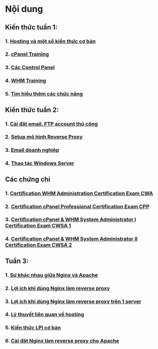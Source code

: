 # Nội dung

## Kiến thức tuần 1:
### 1. [Hosting và một số kiến thức cơ bản](https://github.com/TrungTran0/TrainingVietnix/blob/main/Tu%E1%BA%A7n%201/Hosting%20v%C3%A0%20m%E1%BB%99t%20s%E1%BB%91%20ki%E1%BA%BFn%20th%E1%BB%A9c%20c%C6%A1%20b%E1%BA%A3n.md)
### 2. [cPanel Training](https://github.com/TrungTran0/TrainingVietnix/blob/main/Tu%E1%BA%A7n%201/cPanel_Training.md)
### 3. [Các Control Panel](https://github.com/TrungTran0/TrainingVietnix/blob/main/Tu%E1%BA%A7n%201/Control%20Panel.md)
### 4. [WHM Training](https://github.com/TrungTran0/TrainingVietnix/blob/main/Tu%E1%BA%A7n%201/WHM_training.md)
### 5. [Tìm hiểu thêm các chức năng](https://github.com/TrungTran0/TrainingVietnix/blob/main/Tu%E1%BA%A7n%201/T%C3%ACm%20hi%E1%BB%83u%20th%C3%AAm.md)
## Kiến thức tuần 2:
### 1. [Cài đặt email, FTP account thủ công](https://github.com/TrungTran0/TrainingVietnix/blob/main/Tu%E1%BA%A7n%202/C%C3%A0i%20%C4%91%E1%BA%B7t%20email%2C%20FTP%20account%20th%E1%BB%A7%20c%C3%B4ng.md)
### 2. [Setup mô hình Reverse Proxy](https://github.com/TrungTran0/TrainingVietnix/blob/main/Tu%E1%BA%A7n%202/Setup%20m%C3%B4%20h%C3%ACnh%20Reverse%20Proxy.md)
### 3. [Email doanh nghiệp](https://github.com/TrungTran0/TrainingVietnix/blob/main/Tu%E1%BA%A7n%202/Email%20doanh%20nghi%E1%BB%87p.md)
### 4. [Thao tác Windows Server](https://github.com/TrungTran0/TrainingVietnix/blob/main/Tu%E1%BA%A7n%202/Thao%20t%C3%A1c%20Windows%20Server.md)
## Các chứng chỉ
### 1. [Certification WHM Administration Certification Exam CWA](https://github.com/TrungTran0/TrainingVietnix/blob/main/Tu%E1%BA%A7n%201/Cert/certification-WHM-Administration-Certification-Exam-CWA-trungnormie.pdf)
### 2. [Certification cPanel Professional Certification Exam CPP](https://github.com/TrungTran0/TrainingVietnix/blob/main/Tu%E1%BA%A7n%201/Cert/certification-cPanel-Professional-Certification-Exam-CPP-trungnormie.pdf)
### 3. [Certification cPanel & WHM System Administrator I Certification Exam CWSA 1](https://github.com/TrungTran0/TrainingVietnix/blob/main/Tu%E1%BA%A7n%201/Cert/certification-cPanel-%26-WHM-System-Administrator-I-Certification-Exam-CWSA-1-trungnormie.pdf)
### 4. [Certification cPanel & WHM System Administrator II Certification Exam CWSA 2](https://github.com/TrungTran0/TrainingVietnix/blob/main/Tu%E1%BA%A7n%201/Cert/certification-cPanel-%26-WHM-System-Administrator-II-Certification-Exam-CWSA-2-trungnormie.pdf)

## Tuần 3:
### 1. [Sự khác nhau giữa Nginx và Apache](https://github.com/TrungTran0/TrainingVietnix/blob/main/Tu%E1%BA%A7n%203/S%E1%BB%B1%20kh%C3%A1c%20nhau%20gi%E1%BB%AFa%20Nginx%20v%C3%A0%20Apache.md)
### 2. [Lợi ích khi dùng Nginx làm reverse proxy](https://github.com/TrungTran0/TrainingVietnix/blob/main/Tu%E1%BA%A7n%203/L%E1%BB%A3i%20%C3%ADch%20khi%20d%C3%B9ng%20Nginx%20l%C3%A0m%20reverse%20proxy.md)
### 3. [Lợi ích khi dùng Nginx làm reverse proxy trên 1 server](https://github.com/TrungTran0/TrainingVietnix/blob/main/Tu%E1%BA%A7n%203/L%E1%BB%A3i%20%C3%ADch%20khi%20d%C3%B9ng%20Nginx%20l%C3%A0m%20reverse%20proxy%20tr%C3%AAn%201%20server.md)
### 4. [Lý thuyết liên quan về hosting](https://github.com/TrungTran0/TrainingVietnix/blob/main/Tu%E1%BA%A7n%203/L%C3%BD%20thuy%E1%BA%BFt%20li%C3%AAn%20quan%20v%E1%BB%81%20hosting.md)
### 5. [Kiến thức LPI cơ bản](https://github.com/TrungTran0/TrainingVietnix/blob/main/Tu%E1%BA%A7n%203/Ki%E1%BA%BFn%20th%E1%BB%A9c%20LPI%20c%C6%A1%20b%E1%BA%A3n.md)
### 6. [Cài đặt Nginx làm reverse proxy cho Apache](https://github.com/TrungTran0/TrainingVietnix/blob/main/Tu%E1%BA%A7n%203/C%C3%A0i%20%C4%91%E1%BA%B7t%20Nginx%20l%C3%A0m%20reverse%20proxy%20cho%20Apache.md)
